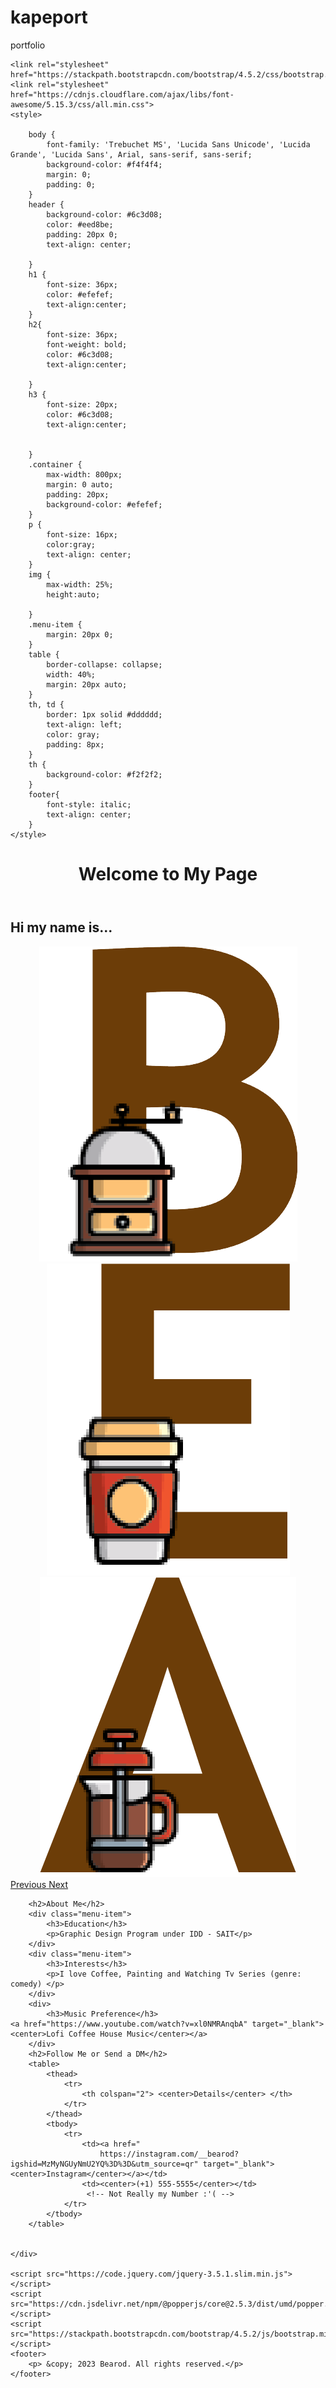 # kapeport
portfolio
<!DOCTYPE html>
<html lang="en">
<head>
    <meta charset="UTF-8">
    <title>Bearod</title>  
  
    <link rel="stylesheet" href="https://stackpath.bootstrapcdn.com/bootstrap/4.5.2/css/bootstrap.min.css">
    <link rel="stylesheet" href="https://cdnjs.cloudflare.com/ajax/libs/font-awesome/5.15.3/css/all.min.css">
    <style>
        
        body {
            font-family: 'Trebuchet MS', 'Lucida Sans Unicode', 'Lucida Grande', 'Lucida Sans', Arial, sans-serif, sans-serif;
            background-color: #f4f4f4;
            margin: 0;
            padding: 0;
        }
        header {
            background-color: #6c3d08;
            color: #eed8be;
            padding: 20px 0;
            text-align: center;
        
        }
        h1 {
            font-size: 36px;
            color: #efefef;
            text-align:center;
        }
        h2{
            font-size: 36px;
            font-weight: bold;
            color: #6c3d08;
            text-align:center;

        }
        h3 {
            font-size: 20px;
            color: #6c3d08;
            text-align:center;
        

        }
        .container {
            max-width: 800px;
            margin: 0 auto;
            padding: 20px;
            background-color: #efefef;
        }
        p {
            font-size: 16px;
            color:gray;
            text-align: center;
        }
        img {
            max-width: 25%;
            height:auto;
            
        }
        .menu-item {
            margin: 20px 0;
        }
        table {
            border-collapse: collapse;
            width: 40%;
            margin: 20px auto;
        }
        th, td {
            border: 1px solid #dddddd;
            text-align: left;
            color: gray;
            padding: 8px;
        }
        th {
            background-color: #f2f2f2;
        }
        footer{
            font-style: italic;
            text-align: center;   
        }
    </style>
</head>
<body>
    <header>
        <h1>Welcome to My Page</h1>
    </header>
    <div class="container">
        <h2>Hi my name is...</h2>
        <div id="imageCarousel" class="carousel slide" data-ride="carousel">
            <div class="carousel-inner">
                <div class="carousel-item active">
                    <center>
                    <img src="Icon Color1.png" alt="B-letter">
                </center>
                </div>
                <div class="carousel-item">
                    <center>
                    <img src="Icon Color2.png" alt="E-letter">
                    </center>
                </div>
                <div class="carousel-item">
                    <center>
                    <img src="Icon Color3.png" alt="A-letter">
                </center>
                </div>
            </div>
            <a class="carousel-control-prev" href="#imageCarousel" role="button" data-slide="prev">
                <span class="carousel-control-prev-icon" aria-hidden="true"></span>
                <span class="sr-only">Previous</span>
            </a>
            <a class="carousel-control-next" href="#imageCarousel" role="button" data-slide="next">
                <span class="carousel-control-next-icon" aria-hidden="true"></span>
                <span class="sr-only">Next</span>
            </a>
        </div>
        
        <h2>About Me</h2>
        <div class="menu-item">
            <h3>Education</h3>
            <p>Graphic Design Program under IDD - SAIT</p>
        </div>
        <div class="menu-item">
            <h3>Interests</h3>
            <p>I love Coffee, Painting and Watching Tv Series (genre: comedy) </p>
        </div>
        <div>
            <h3>Music Preference</h3>
    <a href="https://www.youtube.com/watch?v=xl0NMRAnqbA" target="_blank"><center>Lofi Coffee House Music</center></a>
        </div>
        <h2>Follow Me or Send a DM</h2>
        <table>
            <thead>
                <tr>
                    <th colspan="2"> <center>Details</center> </th>
                </tr>
            </thead>
            <tbody>
                <tr>
                    <td><a href="
                        https://instagram.com/__bearod?igshid=MzMyNGUyNmU2YQ%3D%3D&utm_source=qr" target="_blank"><center>Instagram</center></a></td>
                    <td><center>(+1) 555-5555</center></td>
                     <!-- Not Really my Number :'( -->
                </tr>
            </tbody>
        </table>
        
        
    </div>

    <script src="https://code.jquery.com/jquery-3.5.1.slim.min.js"></script>
    <script src="https://cdn.jsdelivr.net/npm/@popperjs/core@2.5.3/dist/umd/popper.min.js"></script>
    <script src="https://stackpath.bootstrapcdn.com/bootstrap/4.5.2/js/bootstrap.min.js"></script>
    <footer>
        <p> &copy; 2023 Bearod. All rights reserved.</p>
    </footer>
</body>
</html>
